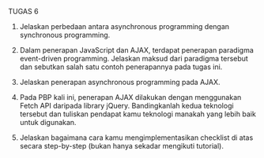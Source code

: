 TUGAS 6

1. Jelaskan perbedaan antara asynchronous programming dengan synchronous programming.

2. Dalam penerapan JavaScript dan AJAX, terdapat penerapan paradigma event-driven programming. Jelaskan maksud dari paradigma tersebut dan sebutkan salah satu contoh penerapannya pada tugas ini.

3. Jelaskan penerapan asynchronous programming pada AJAX.

4. Pada PBP kali ini, penerapan AJAX dilakukan dengan menggunakan Fetch API daripada library jQuery. Bandingkanlah kedua teknologi tersebut dan tuliskan pendapat kamu teknologi manakah yang lebih baik untuk digunakan.

5. Jelaskan bagaimana cara kamu mengimplementasikan checklist di atas secara step-by-step (bukan hanya sekadar mengikuti tutorial).